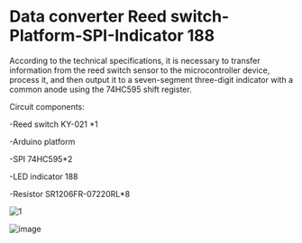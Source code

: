 Data converter Reed switch-Platform-SPI-Indicator 188
=

According to the technical specifications, it is necessary to transfer information from the reed switch sensor to the microcontroller device, process it, and then output it to a seven-segment three-digit indicator with a common anode using the 74HC595 shift register.

Circuit components:

-Reed switch KY-021 *1

-Arduino platform

-SPI 74HC595*2

-LED indicator 188

-Resistor SR1206FR-07220RL*8

![1](https://github.com/user-attachments/assets/3d47ab92-5ede-4ca9-ad56-0f3ad877cc9a)

![image](https://github.com/user-attachments/assets/c2b188d4-5423-41ec-9f95-5659cbb1b743)
